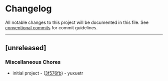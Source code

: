 # Changelog

All notable changes to this project will be documented in this file. See [conventional commits](https://www.conventionalcommits.org/) for commit guidelines.

---
## [unreleased]

### Miscellaneous Chores

- initial project - ([3f576fb](https://github.com/yuxuetr/simple-redis/commit/3f576fbda1165919a0aa5963d0c59984a5c9b5a9)) - yuxuetr

<!-- generated by git-cliff -->
